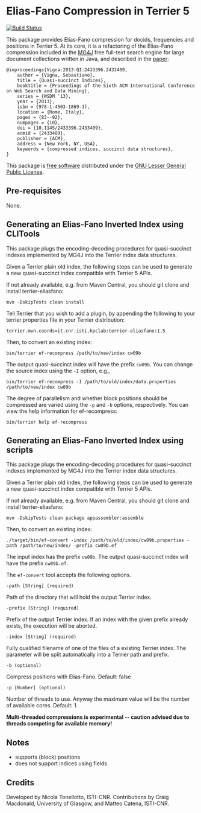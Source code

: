 # Elias-Fano Compression in Terrier 5

[![Build Status](https://travis-ci.org/tonellotto/terrier-ef.svg?branch=1.5.1)](https://travis-ci.org/tonellotto/terrier-ef)

This package provides Elias-Fano compression for docids, frequencies and positions in Terrier 5. At its core, it is a refactoring of the Elias-Fano compression included in the [MG4J](http://mg4j.di.unimi.it) free full-text search engine for large document collections written in Java, and described in the [paper](https://dl.acm.org/citation.cfm?id=2433409):

	@inproceedings{Vigna:2013:QI:2433396.2433409,
		author = {Vigna, Sebastiano},
		title = {Quasi-succinct Indices},
		booktitle = {Proceedings of the Sixth ACM International Conference on Web Search and Data Mining},
		series = {WSDM '13},
		year = {2013},
		isbn = {978-1-4503-1869-3},
		location = {Rome, Italy},
		pages = {83--92},
		numpages = {10},
		doi = {10.1145/2433396.2433409},
		acmid = {2433409},
		publisher = {ACM},
		address = {New York, NY, USA},
		keywords = {compressed indices, succinct data structures},
	}

This package is [free software](http://www.gnu.org/philosophy/free-sw.html) distributed under the [GNU Lesser General Public License](http://www.gnu.org/copyleft/lesser.html).

## Pre-requisites

None.

## Generating an Elias-Fano Inverted Index using CLITools

This package plugs the encoding-decoding procedures for quasi-succinct indexes implemented by MG4J into the Terrier index data structures.

Given a Terrier plain old index, the following steps can be used to generate a new quasi-succinct index compatible with Terrier 5 APIs.

If not already available, e.g. from Maven Central, you should git clone and install terrier-eliasfano:

	mvn -DskipTests clean install

Tell Terrier that you wish to add a plugin, by appending the following to your terrier.properties file in your Terrier distribution:

    terrier.mvn.coords=it.cnr.isti.hpclab:terrier-eliasfano:1.5

Then, to convert an existing index:

	bin/terrier ef-recompress /path/to/new/index cw09b

The output quasi-succinct index will have the prefix `cw09b`. You can change the source index using the `-I` option, e.g.,

    bin/terrier ef-recompress -I /path/to/old/index/data.properties /path/to/new/index cw09b

The degree of parallelism and whether block positions should be compressed are varied using the `-p` and `-b` options, respectively. You can view the help information for ef-recompress:

	bin/terrier help ef-recompress

## Generating an Elias-Fano Inverted Index using scripts

This package plugs the encoding-decoding procedures for quasi-succinct indexes implemented by MG4J into the Terrier index data structures.

Given a Terrier plain old index, the following steps can be used to generate a new quasi-succinct index compatible with Terrier 5 APIs.

If not already available, e.g. from Maven Central, you should git clone and install terrier-eliasfano:

	mvn -DskipTests clean package appassembler:assemble

Then, to convert an existing index:

	./target/bin/ef-convert -index /path/to/old/index/cw09b.properties -path /path/to/new/index/ -prefix cw09b.ef

The input index has the prefix `cw09b`. The output quasi-succinct index will have the prefix `cw09b.ef`.

The `ef-convert` tool accepts the following options.

    -path [String] (required)

Path of the directory that will hold the output Terrier index.

    -prefix [String] (required)

Prefix of the output Terrier index. If an index with the given prefix already exists, the execution will be aborted.

    -index [String] (required)

Fully qualified filename of one of the files of a existing Terrier index. The parameter will be split automatically into a Terrier path and prefix.

    -b (optional)

Compress positions with Elias-Fano. Default: false

    -p [Number] (optional)

Number of threads to use. Anyway the maximum value will be the number of available cores. Default: 1.

**Multi-threaded compressions is experimental -- caution advised due to threads competing for available memory!**

## Notes

- supports (block) positions
- does not support indices using fields

## Credits

Developed by Nicola Tonellotto, ISTI-CNR. Contributions by Craig Macdonald, University of Glasgow, and Matteo Catena, ISTI-CNR.
